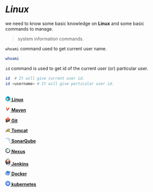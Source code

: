 <h1> <i> Linux </i> </h1>

we need to know some basic knowledge on __Linux__ and some basic commands to manage.

> system information commands.

`whoami` command used to get current user name.
```bash
whoami
```
`id` command is used to get id of the current user (or) particular user.

```bash
id  # It will give current user id.
id <username> # It will give particular user id.
```
\
<a href=""><img src="images/Linux.png" width="16"/> <b>Linux</a>

<a href=""><img src="images/Maven.png" width="16"/> Maven</a>

<a href=""><img src="images/Git.png" width="16"/> Git</a>

<a href=""><img src="images/Tomcat.png" width="16"/> Tomcat</a>

<a href=""><img src="images/SonarQube.png" width="16"/> SonarQube</a>

<a href=""><img src="images/Nexus.png" width="16"/> Nexus</a>

<a href=""><img src="images/Jenkins.png" width="16"/> Jenkins</a>

<a href=""><img src="images/Docker.png" width="16"/> Docker</a>

<a href=""><img src="images/Kubernetes.png" width="16"/> kubernetes</b></a>
